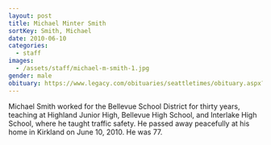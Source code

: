 ```yaml
---
layout: post
title: Michael Minter Smith
sortKey: Smith, Michael
date: 2010-06-10
categories:
  - staff
images:
  - /assets/staff/michael-m-smith-1.jpg
gender: male
obituary: https://www.legacy.com/obituaries/seattletimes/obituary.aspx?n=michael-minter-smith&pid=143635693
---
```

Michael Smith worked for the Bellevue School District for thirty years, teaching at Highland Junior High, Bellevue High School, and Interlake High School, where he taught traffic safety. He passed away peacefully at his home in Kirkland on June 10, 2010. He was 77.